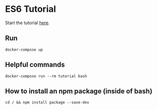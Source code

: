 # ES6 Tutorial

Start the tutorial [here](http://ccoenraets.github.io/es6-tutorial).

## Run
`docker-compose up`

## Helpful commands
`docker-compose run --rm tutorial bash`

## How to install an npm package (inside of bash)
`cd / && npm install package --save-dev`
